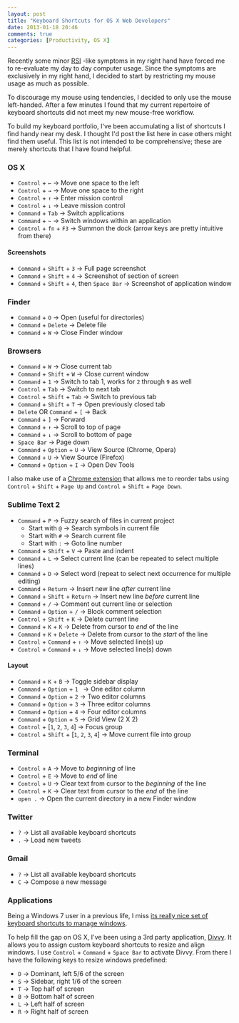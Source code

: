```yaml
---
layout: post
title: "Keyboard Shortcuts for OS X Web Developers"
date: 2013-01-18 20:46
comments: true
categories: [Productivity, OS X]
---
```


Recently some minor [RSI](http://en.wikipedia.org/wiki/Repetitive_strain_injury)
-like symptoms in my right hand have forced me to re-evaluate my day to day computer usage.  Since the symptoms are exclusively in my right hand, I decided to start by restricting my mouse usage as much as possible.

To discourage my mouse using tendencies, I decided to only use the mouse left-handed.  After a few minutes I found that my current repertoire of keyboard shortcuts did not meet my new mouse-free workflow.

To build my keyboard portfolio, I've been accumulating a list of shortcuts I find handy near my desk.  I thought I'd post the list here in case others might find them useful.  This list is not intended to be comprehensive; these are merely shortcuts that I have found helpful.

<!--more-->

### OS X

* `Control` + `←` → Move one space to the left
* `Control` + `→` → Move one space to the right
* `Control` + `↑` → Enter mission control
* `Control` + `↓` → Leave mission control
* `Command` + `Tab` → Switch applications
* `Command` + `~` → Switch windows within an application
* `Control` + `fn` + `F3` → Summon the dock (arrow keys are pretty intuitive from there)

#### Screenshots

* `Command` + `Shift` + `3` → Full page screenshot
* `Command` + `Shift` + `4` → Screenshot of section of screen
* `Command` + `Shift` + `4`, then `Space Bar` → Screenshot of application window

### Finder

* `Command` + `O` → Open (useful for directories)
* `Command` + `Delete` → Delete file
* `Command` + `W` → Close Finder window

### Browsers

* `Command` + `W` → Close current tab
* `Command` + `Shift` + `W` → Close current window
* `Command` + `1` → Switch to tab 1, works for `2` through `9` as well
* `Control` + `Tab` → Switch to next tab
* `Control` + `Shift` + `Tab` → Switch to previous tab
* `Command` + `Shift` + `T` → Open previously closed tab
* `Delete` OR `Command` + `[` → Back
* `Command` + `]` → Forward
* `Command` + `↑` → Scroll to top of page
* `Command` + `↓` → Scroll to bottom of page
* `Space Bar` → Page down
* `Command` + `Option` + `U` → View Source (Chrome, Opera)
* `Command` + `U` → View Source (Firefox)
* `Command` + `Option` + `I` → Open Dev Tools

I also make use of a [Chrome extension](https://chrome.google.com/webstore/detail/keyboard-shortcuts-to-reo/moigagbiaanpboaflikhdhgdfiifdodd) that allows me to reorder tabs using `Control` + `Shift` + `Page Up` and `Control` + `Shift` + `Page Down`.

### Sublime Text 2

* `Command` + `P` → Fuzzy search of files in current project
  * Start with `@` → Search symbols in current file
  * Start with `#` → Search current file
  * Start with `:` → Goto line number
* `Command` + `Shift` + `V` → Paste and indent
* `Command` + `L` → Select current line (can be repeated to select multiple lines)
* `Command` + `D` → Select word (repeat to select next occurrence for multiple editing)
* `Command` + `Return` → Insert new line *after* current line
* `Command` + `Shift` + `Return` → Insert new line *before* current line
* `Command` + `/` → Comment out current line or selection
* `Command` + `Option` + `/` → Block comment selection
* `Control` + `Shift` + `K` → Delete current line
* `Command` + `K` + `K` → Delete from cursor to *end* of the line
* `Command` + `K` + `Delete` → Delete from cursor to the *start* of the line
* `Control` + `Command` + `↑` → Move selected line(s) up
* `Control` + `Command` + `↓` → Move selected line(s) down

#### Layout

* `Command` + `K` + `B` → Toggle sidebar display
* `Command` + `Option` + `1 ` → One editor column
* `Command` + `Option` + `2` → Two editor columns
* `Command` + `Option` + `3` → Three editor columns
* `Command` + `Option` + `4` → Four editor columns
* `Command` + `Option` + `5` → Grid View (2 X 2)
* `Control` + [`1`, `2`, `3`, `4`] → Focus group
* `Control` + `Shift` + [`1`, `2`, `3`, `4`] → Move current file into group

### Terminal

* `Control` + `A` → Move to *beginning* of line
* `Control` + `E` → Move to *end* of line
* `Control` + `U` → Clear text from cursor to the *beginning* of the line
* `Control` + `K` → Clear text from cursor to the *end* of the line
* `open .` → Open the current directory in a new Finder window

### Twitter

* `?` → List all available keyboard shortcuts
* `.` → Load new tweets

### Gmail

* `?` → List all available keyboard shortcuts
* `C` → Compose a new message

### Applications

Being a Windows 7 user in a previous life, I miss [its really nice set of keyboard shortcuts to manage windows](http://www.techspot.com/blog/283/windows-7-improved-window-management-using-the-keyboard-hotkeys/).

To help fill the gap on OS X, I've been using a 3rd party application, [Divvy](http://mizage.com/divvy/).  It allows you to assign custom keyboard shortcuts to resize and align windows.  I use `Control` + `Command` + `Space Bar` to activate Divvy.  From there I have the following keys to resize windows predefined:	

* `D` → Dominant, left 5/6 of the screen
* `S` → Sidebar, right 1/6 of the screen
* `T` → Top half of screen
* `B` → Bottom half of screen
* `L` → Left half of screen
* `R` → Right half of screen
